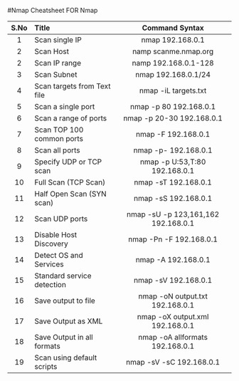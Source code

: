 #Nmap
Cheatsheet FOR Nmap
		
| S.No | Title            | Command Syntax   |
|:-----:|:----------------|:--------------------:|
|1 |    Scan single IP              | nmap 192.168.0.1     |
|2 |    Scan Host                   | namp scanme.nmap.org |
|2 |    Scan IP range               | namp 192.168.0.1-128 |
|3 |    Scan Subnet                 | nmap 192.168.0.1/24                |
|4 |    Scan targets from Text file |nmap -iL targets.txt|	
|5 |	Scan a single port	        |nmap -p 80 192.168.0.1	|
|6 |	Scan a range of ports	    |nmap -p 20-30 192.168.0.1|	
|7 |	Scan TOP 100 common ports	|nmap -F 192.168.0.1	|
|8 |	Scan all ports	            |nmap -p- 192.168.0.1	|
|9 |	Specify UDP or TCP scan	    |nmap -p U:53,T:80 192.168.0.1	|
|10|	Full Scan (TCP Scan)	    |nmap -sT 192.168.0.1	|
|11|	Half Open Scan (SYN scan)   |nmap -sS 192.168.0.1	|
|12|	Scan UDP ports	            |nmap -sU -p 123,161,162 192.168.0.1|	
|13|	Disable Host Discovery      |nmap -Pn -F 192.168.0.1	|
|14|	Detect OS and Services	    |nmap -A 192.168.0.1	|
|15|	Standard service detection	|nmap -sV 192.168.0.1|	
|16|	Save output to file	        |nmap -oN output.txt 192.168.0.1	|
|17|	Save Output as XML	        |nmap -oX output.xml 192.168.0.1	|
|18|	Save Output in all formats	|nmap -oA allformats 192.168.0.1	|
|19|	Scan using default scripts	|nmap -sV -sC 192.168.0.1|	